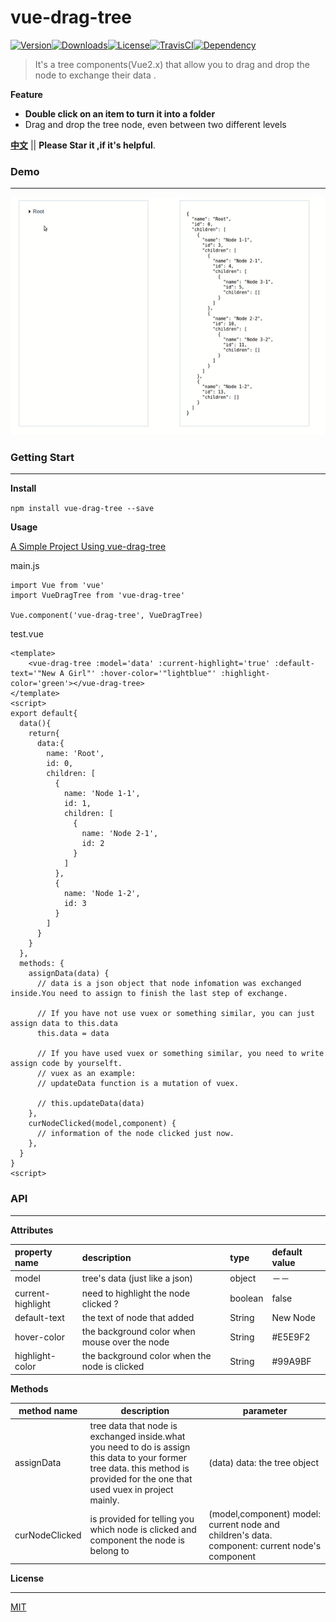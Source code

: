 # vue-drag-tree

[![Version](http://img.shields.io/npm/v/vue-drag-tree.svg)](https://www.npmjs.com/package/vue-drag-tree)[![Downloads](http://img.shields.io/npm/dm/vue-drag-tree.svg)](https://www.npmjs.com/package/vue-drag-tree)[![License](https://img.shields.io/npm/l/vue-drag-tree.svg?style=flat)](https://opensource.org/licenses/MIT)[![TravisCI](https://travis-ci.org/XadillaX/vue-drag-tree.svg)](https://travis-ci.org/XadillaX/vue-drag-tree)[![Dependency](https://david-dm.org/XadillaX/vue-drag-tree.svg)](https://david-dm.org/XadillaX/vue-drag-tree)

> It's a tree components(Vue2.x) that allow you to drag and drop the node to exchange their data .

**Feature**

- **Double click on an item to turn it into a folder**
- Drag and drop the tree node, even between two different levels

**[中文](README_ZH.md)** || **Please Star it ,if it's helpful**.

### Demo

---

![demo](static/vue-drag-tree2.gif)

### Getting Start

---

**Install**

`npm install vue-drag-tree --save`

**Usage**

[A Simple Project Using vue-drag-tree](https://github.com/shuiRong/vue-drag-tree-demo)

main.js

```vue
import Vue from 'vue'
import VueDragTree from 'vue-drag-tree'

Vue.component('vue-drag-tree', VueDragTree)
```

test.vue

```vue
<template>
	<vue-drag-tree :model='data' :current-highlight='true' :default-text='"New A Girl"' :hover-color='"lightblue"' :highlight-color='green'></vue-drag-tree>
</template>
<script>
export default{
  data(){
    return{
      data:{
        name: 'Root',
        id: 0,
        children: [
          {
            name: 'Node 1-1',
            id: 1,
            children: [
              {
                name: 'Node 2-1',
                id: 2
              }
            ]
          },
          {
            name: 'Node 1-2',
            id: 3
          }
        ]
      }
    }
  },
  methods: {
    assignData(data) {
      // data is a json object that node infomation was exchanged inside.You need to assign to finish the last step of exchange.
      
      // If you have not use vuex or something similar, you can just assign data to this.data
      this.data = data
      
      // If you have used vuex or something similar, you need to write assign code by yourselft.
      // vuex as an example:
      // updateData function is a mutation of vuex. 
      
      // this.updateData(data)
    },
    curNodeClicked(model,component) {
      // information of the node clicked just now.
    },
  }
}
<script>
```

### API

---

**Attributes**

| property name     | description                              | type    | default value |
| :---------------- | :--------------------------------------- | :------ | :------------ |
| model             | tree's data (just like a json)           | object  | －－            |
| current-highlight | need to highlight the node clicked ?     | boolean | false         |
| default-text      | the text of node that added              | String  | New Node      |
| hover-color       | the background color when mouse over the node | String  | \#E5E9F2      |
| highlight-color   | the background color when the node is clicked | String  | \#99A9BF      |



**Methods**

| method name    | description                              | parameter                                |
| -------------- | ---------------------------------------- | ---------------------------------------- |
| assignData     | tree data that node is exchanged inside.what you need to do is assign this data to your former tree data. this method is provided for the one that used vuex in project mainly. | (data)  data: the tree object            |
| curNodeClicked | is provided for telling you which node is clicked and component the node is belong to | (model,component) model: current node and children's  data. component: current node's component |




**License**

---

[MIT](LICENSE)
